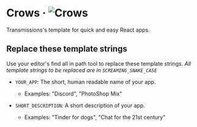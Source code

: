 # Crows &middot; ![Crows](https://img.shields.io/badge/Made%20with-Crows-black?logo=react&logoColor=white)

Transmissions's template for quick and easy React apps.

## Replace these template strings

Use your editor's find all in path tool to replace these template strings.
_All template strings to be replaced are in `SCREAMING_SNAKE_CASE`_

- `YOUR_APP`: The short, human readable name of your app.

  - Examples: "Discord", "PhotoShop Mix"

- `SHORT_DESCRIPTION`: A short description of your app.

  - Examples: "Tinder for dogs", "Chat for the 21st century"
